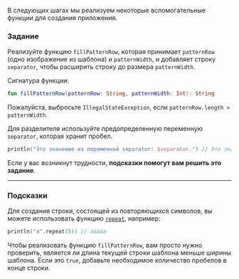В следующих шагах мы реализуем некоторые вспомогательные функции для создания приложения.

### Задание

Реализуйте функцию `fillPatternRow`, которая принимает `patternRow` (одно изображение из шаблона) и `patternWidth`, и добавляет строку `separator`, чтобы расширить строку до размера `patternWidth`.

<div class="hint" title="Нажмите, чтобы увидеть новую сигнатуру функции getPatternHeight">

Сигнатура функции:
```kotlin
fun fillPatternRow(patternRow: String, patternWidth: Int): String
```
</div>

Пожалуйста, выбросьте `IllegalStateException`, если `patternRow.length > patternWidth`.

Для разделителя используйте предопределенную переменную `separator`, которая хранит пробел.
```kotlin
println("Это значение из переменной separator: $separator.") // Это значение из переменной separator:  .
```

Если у вас возникнут трудности, **подсказки помогут вам решить это задание**.

----

### Подсказки

<div class="hint" title="Нажмите, чтобы увидеть подробности о встроенной функции `repeat`">

Для создания строки, состоящей из повторяющихся символов, вы можете использовать функцию <a href="https://kotlinlang.org/api/latest/jvm/stdlib/kotlin.text/repeat.html"><code>repeat</code></a>, например:
  ```kotlin
  println("a".repeat(5)) // aaaaa
  ```
</div>

<div class="hint" title="Нажмите, чтобы узнать основную идею функции `fillPatternRow`">

Чтобы реализовать функцию `fillPatternRow`, вам просто нужно проверить, 
является ли длина текущей строки шаблона меньше ширины шаблона. 
Если это `true`, добавьте необходимое количество пробелов в конце строки.
</div>